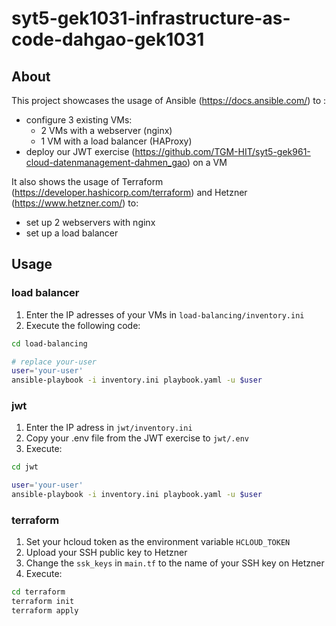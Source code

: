 # syt5-gek1031-infrastructure-as-code-dahgao-gek1031

## About

This project showcases the usage of Ansible (https://docs.ansible.com/) to :
- configure 3 existing VMs:
    - 2 VMs with a webserver (nginx)
    - 1 VM with a load balancer (HAProxy)
- deploy our JWT exercise (https://github.com/TGM-HIT/syt5-gek961-cloud-datenmanagement-dahmen_gao) on a VM

It also shows the usage of Terraform (https://developer.hashicorp.com/terraform) and Hetzner (https://www.hetzner.com/) to:
- set up 2 webservers with nginx
- set up a load balancer


## Usage

### load balancer

1. Enter the IP adresses of your VMs in `load-balancing/inventory.ini`
2. Execute the following code:

```bash
cd load-balancing

# replace your-user
user='your-user'
ansible-playbook -i inventory.ini playbook.yaml -u $user
```

### jwt 

1. Enter the IP adress in `jwt/inventory.ini`
2. Copy your .env file from the JWT exercise to `jwt/.env`
3. Execute:

```bash
cd jwt

user='your-user'
ansible-playbook -i inventory.ini playbook.yaml -u $user
```

### terraform

1. Set your hcloud token as the environment variable `HCLOUD_TOKEN`
2. Upload your SSH public key to Hetzner
3. Change the `ssk_keys` in `main.tf` to the name of your SSH key on Hetzner
4. Execute:

```bash
cd terraform
terraform init
terraform apply
```

